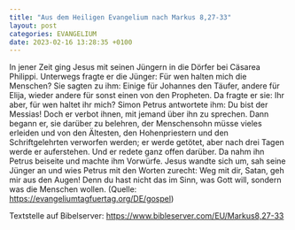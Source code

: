```yaml
---
title: "Aus dem Heiligen Evangelium nach Markus 8,27-33"
layout: post
categories: EVANGELIUM
date: 2023-02-16 13:28:35 +0100
---
```

In jener Zeit ging Jesus mit seinen Jüngern in die Dörfer bei Cäsarea Philippi. Unterwegs fragte er die Jünger: Für wen halten mich die Menschen?
Sie sagten zu ihm: Einige für Johannes den Täufer, andere für Elija, wieder andere für sonst einen von den Propheten.
Da fragte er sie: Ihr aber, für wen haltet ihr mich? Simon Petrus antwortete ihm: Du bist der Messias!
Doch er verbot ihnen, mit jemand über ihn zu sprechen.
Dann begann er, sie darüber zu belehren, der Menschensohn müsse vieles erleiden und von den Ältesten, den Hohenpriestern und den Schriftgelehrten verworfen werden; er werde getötet, aber nach drei Tagen werde er auferstehen.
Und er redete ganz offen darüber. Da nahm ihn Petrus beiseite und machte ihm Vorwürfe.
Jesus wandte sich um, sah seine Jünger an und wies Petrus mit den Worten zurecht: Weg mit dir, Satan, geh mir aus den Augen! Denn du hast nicht das im Sinn, was Gott will, sondern was die Menschen wollen.
(Quelle: https://evangeliumtagfuertag.org/DE/gospel)

Textstelle auf Bibelserver:
https://www.bibleserver.com/EU/Markus8,27-33
